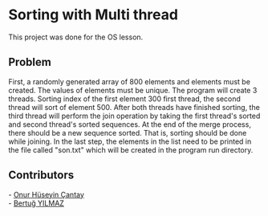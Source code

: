 # Sorting with Multi thread

This project was done for the OS lesson.

<h2>Problem</h2>

<p>First, a randomly generated array of 800 elements and elements must be created. The values of elements must be unique. The program will create 3 threads. Sorting index of the first element 300 first thread, the second thread will sort of element 500. After both threads have finished sorting, the third thread will perform the join operation by taking the first thread's sorted and second thread's sorted sequences. At the end of the merge process, there should be a new sequence sorted. That is, sorting should be done while joining. In the last step, the elements in the list need to be printed in the file called "son.txt" which will be created in the program run directory.</p>

<h2>Contributors</h2>
- <a href="https://github.com/onurhuseyincantay">Onur Hüseyin Çantay</a><br>
- <a href="https://github.com/bertugylmaz">Bertuğ YILMAZ</a>

